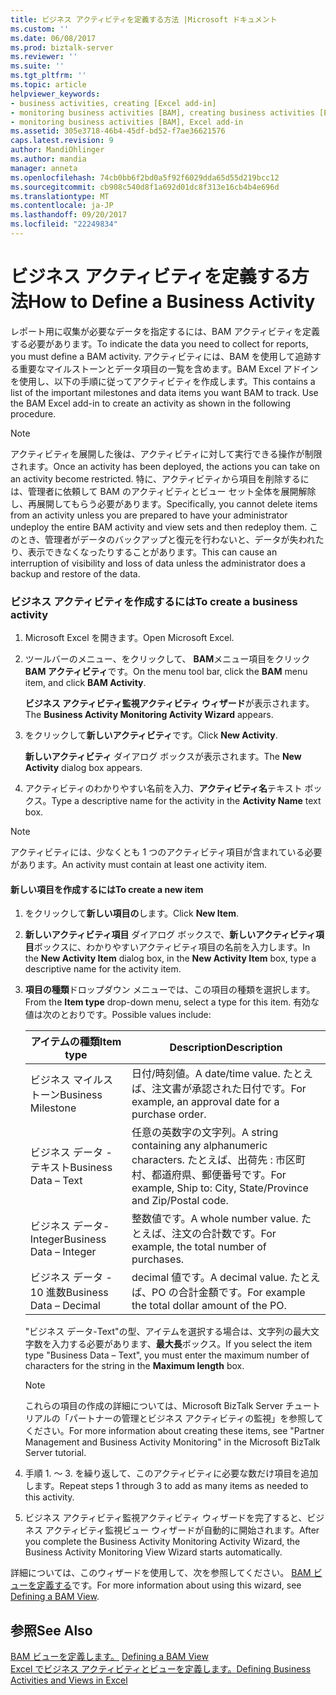 ```yaml
---
title: ビジネス アクティビティを定義する方法 |Microsoft ドキュメント
ms.custom: ''
ms.date: 06/08/2017
ms.prod: biztalk-server
ms.reviewer: ''
ms.suite: ''
ms.tgt_pltfrm: ''
ms.topic: article
helpviewer_keywords:
- business activities, creating [Excel add-in]
- monitoring business activities [BAM], creating business activities [Excel add-in]
- monitoring business activities [BAM], Excel add-in
ms.assetid: 305e3718-46b4-45df-bd52-f7ae36621576
caps.latest.revision: 9
author: MandiOhlinger
ms.author: mandia
manager: anneta
ms.openlocfilehash: 74cb0bb6f2bd0a5f92f6029dda65d55d219bcc12
ms.sourcegitcommit: cb908c540d8f1a692d01dc8f313e16cb4b4e696d
ms.translationtype: MT
ms.contentlocale: ja-JP
ms.lasthandoff: 09/20/2017
ms.locfileid: "22249834"
---
```

# <a name="how-to-define-a-business-activity"></a><span data-ttu-id="1c209-102">ビジネス アクティビティを定義する方法</span><span class="sxs-lookup"><span data-stu-id="1c209-102">How to Define a Business Activity</span></span>
<span data-ttu-id="1c209-103">レポート用に収集が必要なデータを指定するには、BAM アクティビティを定義する必要があります。</span><span class="sxs-lookup"><span data-stu-id="1c209-103">To indicate the data you need to collect for reports, you must define a BAM activity.</span></span> <span data-ttu-id="1c209-104">アクティビティには、BAM を使用して追跡する重要なマイルストーンとデータ項目の一覧を含めます。BAM Excel アドインを使用し、以下の手順に従ってアクティビティを作成します。</span><span class="sxs-lookup"><span data-stu-id="1c209-104">This contains a list of the important milestones and data items you want BAM to track. Use the BAM Excel add-in to create an activity as shown in the following procedure.</span></span>  
  
> [!NOTE]
>  <span data-ttu-id="1c209-105">アクティビティを展開した後は、アクティビティに対して実行できる操作が制限されます。</span><span class="sxs-lookup"><span data-stu-id="1c209-105">Once an activity has been deployed, the actions you can take on an activity become restricted.</span></span> <span data-ttu-id="1c209-106">特に、アクティビティから項目を削除するには、管理者に依頼して BAM のアクティビティとビュー セット全体を展開解除し、再展開してもらう必要があります。</span><span class="sxs-lookup"><span data-stu-id="1c209-106">Specifically, you cannot delete items from an activity unless you are prepared to have your administrator undeploy the entire BAM activity and view sets and then redeploy them.</span></span> <span data-ttu-id="1c209-107">このとき、管理者がデータのバックアップと復元を行わないと、データが失われたり、表示できなくなったりすることがあります。</span><span class="sxs-lookup"><span data-stu-id="1c209-107">This can cause an interruption of visibility and loss of data unless the administrator does a backup and restore of the data.</span></span>  
  
### <a name="to-create-a-business-activity"></a><span data-ttu-id="1c209-108">ビジネス アクティビティを作成するには</span><span class="sxs-lookup"><span data-stu-id="1c209-108">To create a business activity</span></span>  
  
1.  <span data-ttu-id="1c209-109">Microsoft Excel を開きます。</span><span class="sxs-lookup"><span data-stu-id="1c209-109">Open Microsoft Excel.</span></span>  
  
2.  <span data-ttu-id="1c209-110">ツールバーのメニュー、をクリックして、 **BAM**メニュー項目をクリック**BAM アクティビティ**です。</span><span class="sxs-lookup"><span data-stu-id="1c209-110">On the menu tool bar, click the **BAM** menu item, and click **BAM Activity**.</span></span>  
  
     <span data-ttu-id="1c209-111">**ビジネス アクティビティ監視アクティビティ ウィザード**が表示されます。</span><span class="sxs-lookup"><span data-stu-id="1c209-111">The **Business Activity Monitoring Activity Wizard** appears.</span></span>  
  
3.  <span data-ttu-id="1c209-112">をクリックして**新しいアクティビティ**です。</span><span class="sxs-lookup"><span data-stu-id="1c209-112">Click **New Activity**.</span></span>  
  
     <span data-ttu-id="1c209-113">**新しいアクティビティ** ダイアログ ボックスが表示されます。</span><span class="sxs-lookup"><span data-stu-id="1c209-113">The **New Activity** dialog box appears.</span></span>  
  
4.  <span data-ttu-id="1c209-114">アクティビティのわかりやすい名前を入力、**アクティビティ名**テキスト ボックス。</span><span class="sxs-lookup"><span data-stu-id="1c209-114">Type a descriptive name for the activity in the **Activity Name** text box.</span></span>  
  
> [!NOTE]
>  <span data-ttu-id="1c209-115">アクティビティには、少なくとも 1 つのアクティビティ項目が含まれている必要があります。</span><span class="sxs-lookup"><span data-stu-id="1c209-115">An activity must contain at least one activity item.</span></span>  
  
#### <a name="to-create-a-new-item"></a><span data-ttu-id="1c209-116">新しい項目を作成するには</span><span class="sxs-lookup"><span data-stu-id="1c209-116">To create a new item</span></span>  
  
1.  <span data-ttu-id="1c209-117">をクリックして**新しい項目の**します。</span><span class="sxs-lookup"><span data-stu-id="1c209-117">Click **New Item**.</span></span>  
  
2.  <span data-ttu-id="1c209-118">**新しいアクティビティ項目** ダイアログ ボックスで、**新しいアクティビティ項目**ボックスに、わかりやすいアクティビティ項目の名前を入力します。</span><span class="sxs-lookup"><span data-stu-id="1c209-118">In the **New Activity Item** dialog box, in the **New Activity Item** box, type a descriptive name for the activity item.</span></span>  
  
3.  <span data-ttu-id="1c209-119">**項目の種類**ドロップダウン メニューでは、この項目の種類を選択します。</span><span class="sxs-lookup"><span data-stu-id="1c209-119">From the **Item type** drop-down menu, select a type for this item.</span></span> <span data-ttu-id="1c209-120">有効な値は次のとおりです。</span><span class="sxs-lookup"><span data-stu-id="1c209-120">Possible values include:</span></span>  
  
    |<span data-ttu-id="1c209-121">アイテムの種類</span><span class="sxs-lookup"><span data-stu-id="1c209-121">Item type</span></span>|<span data-ttu-id="1c209-122">Description</span><span class="sxs-lookup"><span data-stu-id="1c209-122">Description</span></span>|  
    |---------------|-----------------|  
    |<span data-ttu-id="1c209-123">ビジネス マイルス トーン</span><span class="sxs-lookup"><span data-stu-id="1c209-123">Business Milestone</span></span>|<span data-ttu-id="1c209-124">日付/時刻値。</span><span class="sxs-lookup"><span data-stu-id="1c209-124">A date/time value.</span></span> <span data-ttu-id="1c209-125">たとえば、注文書が承認された日付です。</span><span class="sxs-lookup"><span data-stu-id="1c209-125">For example, an approval date for a purchase order.</span></span>|  
    |<span data-ttu-id="1c209-126">ビジネス データ - テキスト</span><span class="sxs-lookup"><span data-stu-id="1c209-126">Business Data – Text</span></span>|<span data-ttu-id="1c209-127">任意の英数字の文字列。</span><span class="sxs-lookup"><span data-stu-id="1c209-127">A string containing any alphanumeric characters.</span></span> <span data-ttu-id="1c209-128">たとえば、出荷先 : 市区町村、都道府県、郵便番号です。</span><span class="sxs-lookup"><span data-stu-id="1c209-128">For example, Ship to: City, State/Province and Zip/Postal code.</span></span>|  
    |<span data-ttu-id="1c209-129">ビジネス データ-Integer</span><span class="sxs-lookup"><span data-stu-id="1c209-129">Business Data – Integer</span></span>|<span data-ttu-id="1c209-130">整数値です。</span><span class="sxs-lookup"><span data-stu-id="1c209-130">A whole number value.</span></span> <span data-ttu-id="1c209-131">たとえば、注文の合計数です。</span><span class="sxs-lookup"><span data-stu-id="1c209-131">For example, the total number of purchases.</span></span>|  
    |<span data-ttu-id="1c209-132">ビジネス データ - 10 進数</span><span class="sxs-lookup"><span data-stu-id="1c209-132">Business Data – Decimal</span></span>|<span data-ttu-id="1c209-133">decimal 値です。</span><span class="sxs-lookup"><span data-stu-id="1c209-133">A decimal value.</span></span> <span data-ttu-id="1c209-134">たとえば、PO の合計金額です。</span><span class="sxs-lookup"><span data-stu-id="1c209-134">For example the total dollar amount of the PO.</span></span>|  
  
     <span data-ttu-id="1c209-135">"ビジネス データ-Text"の型、アイテムを選択する場合は、文字列の最大文字数を入力する必要があります、**最大長**ボックス。</span><span class="sxs-lookup"><span data-stu-id="1c209-135">If you select the item type "Business Data – Text", you must enter the maximum number of characters for the string in the **Maximum length** box.</span></span>  
  
    > [!NOTE]
    >  <span data-ttu-id="1c209-136">これらの項目の作成の詳細については、Microsoft BizTalk Server チュートリアルの「パートナーの管理とビジネス アクティビティの監視」を参照してください。</span><span class="sxs-lookup"><span data-stu-id="1c209-136">For more information about creating these items, see "Partner Management and Business Activity Monitoring" in the Microsoft BizTalk Server tutorial.</span></span>  
  
4.  <span data-ttu-id="1c209-137">手順 1. ～ 3. を繰り返して、このアクティビティに必要な数だけ項目を追加します。</span><span class="sxs-lookup"><span data-stu-id="1c209-137">Repeat steps 1 through 3 to add as many items as needed to this activity.</span></span>  
  
5.  <span data-ttu-id="1c209-138">ビジネス アクティビティ監視アクティビティ ウィザードを完了すると、ビジネス アクティビティ監視ビュー ウィザードが自動的に開始されます。</span><span class="sxs-lookup"><span data-stu-id="1c209-138">After you complete the Business Activity Monitoring Activity Wizard, the Business Activity Monitoring View Wizard starts automatically.</span></span>  
  
 <span data-ttu-id="1c209-139">詳細については、このウィザードを使用して、次を参照してください。 [BAM ビューを定義する](../core/defining-a-bam-view.md)です。</span><span class="sxs-lookup"><span data-stu-id="1c209-139">For more information about using this wizard, see [Defining a BAM View](../core/defining-a-bam-view.md).</span></span>  
  
## <a name="see-also"></a><span data-ttu-id="1c209-140">参照</span><span class="sxs-lookup"><span data-stu-id="1c209-140">See Also</span></span>  
 <span data-ttu-id="1c209-141">[BAM ビューを定義します。](../core/defining-a-bam-view.md) </span><span class="sxs-lookup"><span data-stu-id="1c209-141">[Defining a BAM View](../core/defining-a-bam-view.md) </span></span>  
 [<span data-ttu-id="1c209-142">Excel でビジネス アクティビティとビューを定義します。</span><span class="sxs-lookup"><span data-stu-id="1c209-142">Defining Business Activities and Views in Excel</span></span>](../core/defining-business-activities-and-views-in-excel.md)